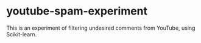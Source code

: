 youtube-spam-experiment
=======================

This is an experiment of filtering undesired comments from YouTube, using Scikit-learn.
